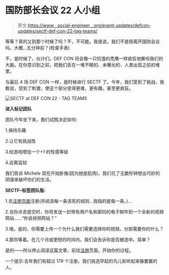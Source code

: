 # 国防部长会议 22 人小组

> 原文:[https://www . social-engineer . org/event-updates/defcon-updates/sectf-def-con-22-tag-teams/](https://www.social-engineer.org/event-updates/defcon-updates/sectf-def-con-22-tag-teams/)

等等？真的又到那个时候了吗？不，不可能。我是说，我们不是刚离开国防会议吗，大概…五分钟前？(检查手表)

不，是时候了，伙计们。DEF CON 将会像一只饥饿的秃鹰一样疯狂地撕咬我们的大脑，在你意识到之前，把我们丢在一堆不眠的、未曝光的、人类出现之前的堆里。

与最后 4 场 DEF CON 一样，是时候进行 SECTF 了。今年，我们受到了挑战，我敢说，受到了刺激，使这个部分变得更难，更有趣，甚至更疯狂。

![SECTF at DEF CON 22 - TAG TEAMS](../Images/08d2ead35babd2138adeab5d605ec0e7.png)

**进入标记团队**

团队今年坐下来，我们试图决定如何:

1.保持乐趣

2.让它有挑战性

3.给游戏增加一个+1 的性感等级

4.远离监狱

我们告诉 Michele 现在开始卧推(因为她是肌肉)，我们花了无数秒钟想出巧妙的阴谋来破坏你们的生活。

**SECTF–标签团队版:**

1.去[注册页面](https://www.social-engineer.org/ctf/def-con-22-sectf-registration-rules/)注册(并阅读每一条该死的规则…我指的是每一条。)…

2.当你点击提交时，你将发送一封带有用户名和密码的电子邮件到一个全新的视频网站……“你说视频网站？”

3.哦，是的，你需要上传一个为什么我们需要选择你的视频。分部需要你的什么？

4.那你等着。在几个月或更短的时间内，我们会告诉你是否被选中。简单？

是的——所以停止阅读这篇文章，前往[注册](https://www.social-engineer.org/ctf/def-con-22-sectf-registration-rules/)页面，开始你的过程。

一个提示:去年我们有超过 179 个注册。我们挑选早起的鸟儿和听起来像要赢的人。